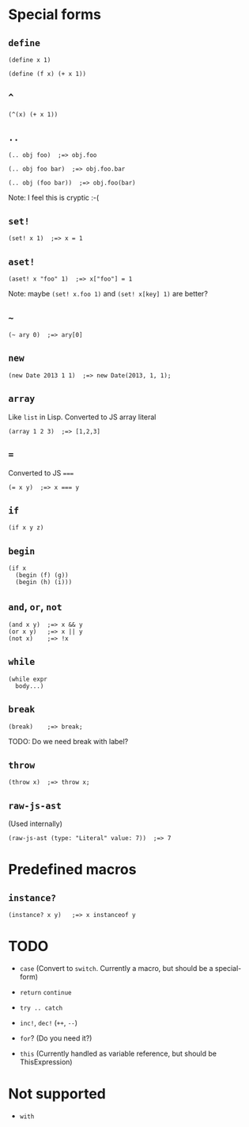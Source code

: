 Special forms
=============

`define`
--------

    (define x 1)

    (define (f x) (+ x 1))

`^`
---

    (^(x) (+ x 1))

`..`
----

    (.. obj foo)  ;=> obj.foo

    (.. obj foo bar)  ;=> obj.foo.bar

    (.. obj (foo bar))  ;=> obj.foo(bar)

Note: I feel this is cryptic :-(

`set!`
------

    (set! x 1)  ;=> x = 1

`aset!`
-------

    (aset! x "foo" 1)  ;=> x["foo"] = 1


Note: maybe `(set! x.foo 1)` and `(set! x[key] 1)` are better?

`~`
---

    (~ ary 0)  ;=> ary[0]

`new`
-----

    (new Date 2013 1 1)  ;=> new Date(2013, 1, 1);

`array`
-------

Like `list` in Lisp. Converted to JS array literal

    (array 1 2 3)  ;=> [1,2,3]

`=`
---

Converted to JS `===`

    (= x y)  ;=> x === y


`if`
----

    (if x y z)

`begin`
-------

    (if x
      (begin (f) (g))
      (begin (h) (i)))

`and`, `or`, `not`
------------------

    (and x y)  ;=> x && y
    (or x y)   ;=> x || y
    (not x)    ;=> !x

`while`
-------

    (while expr
      body...)

`break`
-------

    (break)    ;=> break;

TODO: Do we need break with label?

`throw`
-------

    (throw x)  ;=> throw x;

`raw-js-ast`
------------

(Used internally)

    (raw-js-ast (type: "Literal" value: 7))  ;=> 7


Predefined macros
=================

`instance?`
-----------

    (instance? x y)   ;=> x instanceof y


TODO
====

* `case` (Convert to `switch`. Currently a macro, but should be a special-form)
* `return` `continue`
* `try .. catch`
* `inc!`, `dec!` (`++`, `--`)

* `for`? (Do you need it?)

* `this` (Currently handled as variable reference, but should be ThisExpression)

Not supported
=============

* `with`
